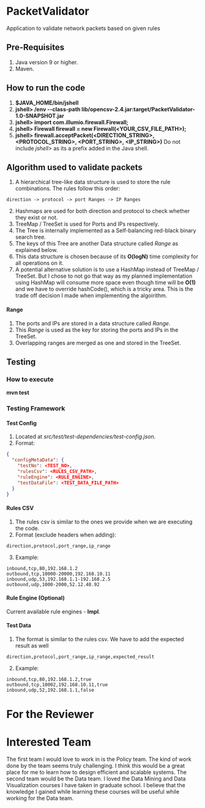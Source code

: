# PacketValidator
Application to validate network packets based on given rules

## Pre-Requisites
1. Java version 9 or higher.
2. Maven.

## How to run the code
1. **$JAVA_HOME/bin/jshell**
2. **jshell> /env --class-path lib/opencsv-2.4.jar:target/PacketValidator-1.0-SNAPSHOT.jar**
3. **jshell> import com.illumio.firewall.Firewall;**
4. **jshell> Firewall firewall = new Firewall(<YOUR_CSV_FILE_PATH>);**
5. **jshell> firewall.acceptPacket(<DIRECTION_STRING>, <PROTOCOL_STRING>, <PORT_STRING>, <IP_STRING>)**
Do not include *jshell>* as its a prefix added in the Java shell.

## Algorithm used to validate packets
1. A hierarchical tree-like data structure is used to store the rule combinations. The rules follow this order:
```code
direction -> protocol -> port Ranges -> IP Ranges
```
2. Hashmaps are used for both direction and protocol to check whether they exist or not.
3. TreeMap / TreeSet is used for Ports and IPs respectively.
  1. The Tree is internally implemented as a Self-balancing red-black binary search tree. 
  2. The keys of this Tree are another Data structure called *Range* as explained below.
  3. This data structure is chosen because of its **O(logN)** time complexity for all operations on it.
  4. A potential alternative solution is to use a HashMap instead of TreeMap / TreeSet. But I chose to not go that way as my planned implementation using HashMap will consume more space even though time will be **O(1)** and we have to override hashCode(), which is a tricky area. This is the trade off decision I made when implementing the algoirithm.

#### Range
1. The ports and IPs are stored in a data structure called *Range*. 
2. This *Range* is used as the key for storing the ports and IPs in the TreeSet.
3. Overlapping ranges are merged as one and stored in the TreeSet.

## Testing

### How to execute
**mvn test**

### Testing Framework
#### Test Config
1. Located at *src/test/test-dependencies/test-config.json*.
2. Format:
```json
{
  "configMetaData": {
    "testNo": <TEST_NO>,
    "rulesCsv": <RULES_CSV_PATH>,
    "ruleEngine": <RULE_ENGINE>,
    "testDataFile": <TEST_DATA_FILE_PATH>
  }
}
```

#### Rules CSV
1. The rules csv is similar to the ones we provide when we are executing the code.
2. Format (exclude headers when adding):
```csv
direction,protocol,port_range,ip_range
```
3. Example:
```csv
inbound,tcp,80,192.168.1.2
outbound,tcp,10000-20000,192.168.10.11
inbound,udp,53,192.168.1.1-192.168.2.5
outbound,udp,1000-2000,52.12.48.92
```

#### Rule Engine (Optional)

Current available rule engines - **Impl**.

#### Test Data
1. The format is similar to the rules csv. We have to add the expected result as well
```csv
direction,protocol,port_range,ip_range,expected_result
```
2. Example:
```csv
inbound,tcp,80,192.168.1.2,true
outbound,tcp,10002,192.168.10.11,true
inbound,udp,52,192.168.1.1,false
```

# For the Reviewer

# Interested Team
The first team I would love to work in is the Policy team. The kind of work done by the team seems truly challenging. I think this would be a great place for me to learn how to design efficient and scalable systems.
The second team would be the Data team. I loved the Data Mining and Data Visualization courses I have taken in graduate school. I believe that the knowledge I gained while learning these courses will be useful while working for the Data team.
